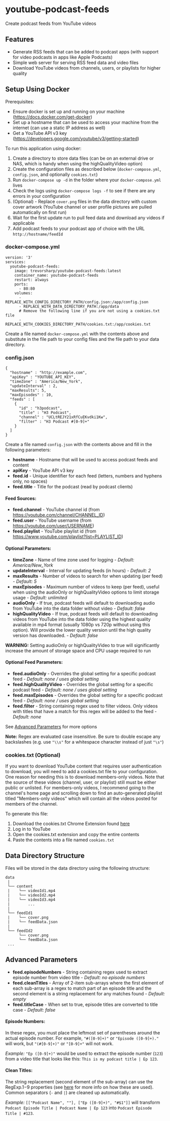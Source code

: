 # youtube-podcast-feeds

Create podcast feeds from YouTube videos

## Features

- Generate RSS feeds that can be added to podcast apps (with support for video podcasts in apps like Apple Podcasts)
- Simple web server for serving RSS feed data and video files
- Download YouTube videos from channels, users, or playlists for higher quality

## Setup Using Docker

Prerequisites:

- Ensure docker is set up and running on your machine (https://docs.docker.com/get-docker)
- Set up a hostname that can be used to access your machine from the internet (can use a static IP address as well)
- Get a YouTube API v3 key (https://developers.google.com/youtube/v3/getting-started)

To run this application using docker:

1. Create a directory to store data files (can be on an external drive or NAS, which is handy when using the highQualityVideo option)
2. Create the configuration files as described below (`docker-compose.yml`, `config.json`, and optionally `cookies.txt`)
3. Run `docker-compose up -d` in the folder where your `docker-compose.yml` lives
4. Check the logs using `docker-compose logs -f` to see if there are any errors in your configuration
5. (Optional) - Replace `cover.png` files in the data directory with custom cover artwork (YouTube channel or user profile pictures are pulled automatically on first run)
6. Wait for the first update run to pull feed data and download any videos if applicable
7. Add podcast feeds to your podcast app of choice with the URL `http://hostname/feedId`

### docker-compose.yml

```
version: '3'
services:
  youtube-podcast-feeds:
    image: trevorsharp/youtube-podcast-feeds:latest
    container_name: youtube-podcast-feeds
    restart: always
    ports:
      - 80:80
    volumes:
      - REPLACE_WITH_CONFIG_DIRECTORY_PATH/config.json:/app/config.json
      - REPLACE_WITH_DATA_DIRECTORY_PATH:/app/data
      # Remove the following line if you are not using a cookies.txt file
      - REPLACE_WITH_COOKIES_DIRECTORY_PATH/cookies.txt:/app/cookies.txt
```

Create a file named `docker-compose.yml` with the contents above and substitute in the file path to your config files and the file path to your data directory.

### config.json

```
{
  "hostname" : "http://example.com",
  "apiKey" : "YOUTUBE_API_KEY",
  "timeZone" : "America/New_York",
  "updateInterval" : 2,
  "maxResults": 5,
  "maxEpisodes" : 10,
  "feeds" : [
    {
      "id" : "h3podcast",
      "title" : "H3 Podcast",
      "channel" : "UCLtREJY21xRfCuEKvdki1Kw",
      "filter" : "H3 Podcast #[0-9]+"
    }
  ]
}
```

Create a file named `config.json` with the contents above and fill in the following parameters:

- **hostname** - Hostname that will be used to access podcast feeds and content
- **apiKey** - YouTube API v3 key
- **feed.id** - Unique identifier for each feed (letters, numbers and hyphens only, no spaces)
- **feed.title** - Title for the podcast (read by podcast clients)

#### Feed Sources:

- **feed.channel** - YouTube channel id (from https://youtube.com/channel/CHANNEL_ID)
- **feed.user** - YouTube username (from https://youtube.com/user/USERNAME)
- **feed.playlist** - YouTube playlist id (from https://www.youtube.com/playlist?list=PLAYLIST_ID)

#### Optional Parameters:

- **timeZone** - Name of time zone used for logging - _Default: America/New_York_
- **updateInterval** - Interval for updating feeds (in hours) - _Default: 2_
- **maxResults** - Number of videos to search for when updating (per feed) - _Default: 5_
- **maxEpisodes** - Maximum number of videos to keep (per feed), useful when using the audioOnly or highQualityVideo options to limit storage usage - _Default: unlimited_
- **audioOnly** - If true, podcast feeds will default to downloading audio from YouTube into the data folder without video - _Default: false_
- **highQualityVideo** - If true, podcast feeds will default to downloading videos from YouTube into the data folder using the highest quality available in mp4 format (usually 1080p vs 720p without using this option). Will provide the lower quality version until the high quality version has downloaded. - _Default: false_

**WARNING:** Setting audioOnly or highQualityVideo to true will significantly increase the amount of storage space and CPU usage required to run

#### Optional Feed Parameters:

- **feed.audioOnly** - Overrides the global setting for a specific podcast feed - _Default: none / uses global setting_
- **feed.highQualityVideo** - Overrides the global setting for a specific podcast feed - _Default: none / uses global setting_
- **feed.maxEpisodes** - Overrides the global setting for a specific podcast feed - _Default: none / uses global setting_
- **feed.filter** - String containing regex used to filter videos. Only videos with titles that have a match for this regex will be added to the feed - _Default: none_

See [Advanced Parameters](#advanced-parameters) for more options

**Note:** Regex are evaluated case insensitive. Be sure to double escape any backslashes (e.g. use `"\\s"` for a whitespace character instead of just `"\s"`)

### cookies.txt (Optional)

If you want to download YouTube content that requires user authentication to download, you will need to add a cookies.txt file to your configuration. One reason for needing this is to download members-only videos. Note that the source of these videos (channel, user, or playlist) still must be either public or unlisted. For members-only videos, I recommend going to the channel's home page and scrolling down to find an auto-generated playlist titled "Members-only videos" which will contain all the videos posted for members of the channel.

To generate this file:

1. Download the cookies.txt Chrome Extension found [here](https://chrome.google.com/webstore/detail/cookiestxt/njabckikapfpffapmjgojcnbfjonfjfg)
2. Log in to YouTube
3. Open the cookies.txt extension and copy the entire contents
4. Paste the contents into a file named `cookies.txt`

## Data Directory Structure

Files will be stored in the data directory using the following structure:

```
data
 |
 └── content
 |    └── videoId1.mp4
 |    └── videoId2.mp4
 |    └── videoId3.mp4
 |        ...
 |
 └── feedId1
 |    └── cover.png
 |    └── feedData.json
 |
 └── feedId2
      └── cover.png
      └── feedData.json
 ...
```

## Advanced Parameters

- **feed.episodeNumbers** - String containing regex used to extract episode number from video title - _Default: no episode numbers_
- **feed.cleanTitles** - Array of 2-item sub-arrays where the first element of each sub-array is a regex to match part of an episode title and the second element is a string replacement for any matches found - _Default: empty_
- **feed.titleCase** - When set to true, episode titles are converted to title case - _Default: false_

#### Episode Numbers:

In these regex, you must place the leftmost set of parentheses around the actual episode number. For example, `"#([0-9]+)"` or `"Episode ([0-9]+)."` will work, but `"(#[0-9]+)"` or `"[0-9]+"` will not work.

_Example:_ `"Ep ([0-9]+)"` would be used to extract the episode number (`123`) from a video title that looks like this: `This is my podcast title | Ep 123`.

#### Clean Titles:

The string replacement (second element of the sub-array) can use the RegExp.$1-$9 properties (see [here](https://developer.mozilla.org/en-US/docs/Web/JavaScript/Reference/Global_Objects/RegExp/n) for more info on how these are used). Common separators (`-` and `|`) are cleaned up automatically.

_Example:_ `[["Podcast Name", ""], ["Ep ([0-9]+)", "#$1"]]` will transform `Podcast Episode Title | Podcast Name | Ep 123` into `Podcast Episode Title | #123`.
